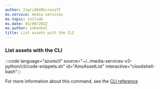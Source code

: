 ```yaml
---
author: IngridAtMicrosoft
ms.service: media-services
ms.topic: include
ms.date: 03/08/2022
ms.author: inhenkel
title: List assets with the CLI
---
```


<!--List the assets of a Media Services account-->

### List assets with the CLI

:::code language="azurecli" source="~/../media-services-v3-python/cli/code-snippets.sh" id="AmsAssetList" interactive="cloudshell-bash":::

For more information about this command, see the [CLI reference](/cli/azure/ams/asset?view=azure-cli-latest&preserve-view=true#az-ams-asset-list)
